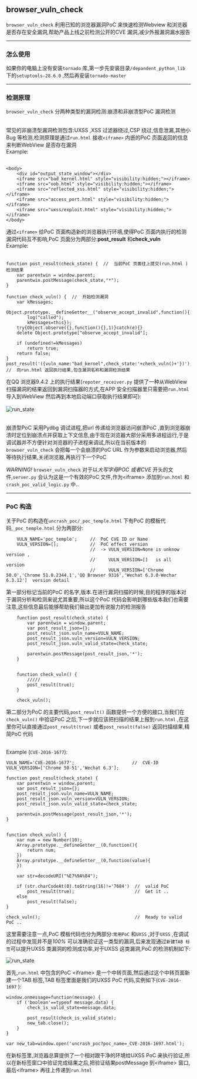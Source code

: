 ## browser_vuln_check


`browser_vuln_check` 利用已知的浏览器漏洞PoC 来快速检测Webview 和浏览器是否存在安全漏洞,帮助产品上线之前检测公开的CVE 漏洞,减少外报漏洞漏水报告<br/>

---

### 怎么使用

如果你的电脑上没有安装`tornado` 库,第一步先安装目录`/depandent_python_lib` 下的`setuptools-28.6.0` ,然后再安装`tornado-master` <br/>

---

### 检测原理

`browser_vuln_check` 分两种类型的漏洞检测:崩溃和非崩溃型PoC 漏洞检测<br/><br/>

常见的非崩溃型漏洞检测包含:UXSS ,XSS 过滤器绕过,CSP 绕过,信息泄漏,其他小Bug 等检测,检测原理是通过`run.html` 接收`<iframe>` 内嵌的PoC 页面返回的信息来判断WebView 是否存在漏洞<br/>
Example:<br/><br/>

    <body>
        <div id="output_state_window"></div>
        <iframe src="bad_kernel.html" style="visibility:hidden;"></iframe>
        <iframe src="oob.html" style="visibility:hidden;"></iframe>
        <iframe src="reflected_xss.html" style="visibility:hidden;"></iframe>
        <iframe src="access_port.html" style="visibility:hidden;"></iframe>
        <iframe src="uxss/exploit.html" style="visibility:hidden;"></iframe>
    </body>

通过`<iframe>` 给PoC 页面构造新的浏览器执行环境,使得PoC 页面内执行的检测漏洞代码互不影响,PoC 页面分为两部分:**post_result** 和**check_vuln** <br/>
Example:<br/><br/>

    function post_result(check_state) {  //  当前PoC 页面往上提交(run.html )检测结果
        var parentwin = window.parent;
        parentwin.postMessage(check_state,"*");
    }
    
    function check_vuln() {  //  开始检测漏洞
        var kMessages;
        Object.prototype.__defineGetter__("observe_accept_invalid",function(){
            log("called");
            kMessages=this});
        try{Object.observe({},function(){},1)}catch(e){}
        delete Object.prototype["observe_accept_invalid"];

        if (undefined!=kMessages)
            return true;
        return false;
    }
    post_result('({vuln_name:"bad_kernel",check_state:'+check_vuln()+'})');  //  向run.html 返回执行结果,包含漏洞名称和漏洞检测结果

在QQ 浏览器9.4.2 上的执行结果(`repoter_receiver.py` 提供了一种从WebView 扫描漏洞的结果返回到漏洞扫描器的方式,在APP 安全扫描器里只需要把`run.html` 导入到WebView 然后再到本地启动端口获取执行结果即可):<br/><br/>
![run_state](https://raw.githubusercontent.com/lcatro/browser_vuln_check/master/run_state.png)<br/><br/>

崩溃型PoC 采用Pydbg 调试进程,把url 传递给浏览器访问崩溃PoC ,直到浏览器崩溃时定位到崩溃点并获取上下文信息,由于现在浏览器大部分采用多进程运行,于是调试器并不方便针对浏览器的子进程来调试,所以在当前版本的`browser_vuln_check` 会把每一个会崩溃的PoC URL 作为参数来启动浏览器,然后等待执行结果,关闭浏览器,再执行下一个PoC <br/>

*WARNING!* `browser_vuln_check` 对于以*大写字母POC 或者CVE* 开头的文件,`server.py` 会认为这是一个有效的PoC 文件,作为\<iframe\> 添加到`run.html` 和`crash_poc_valid_logic.py` 中..<br/>

---

### PoC 构造

关于PoC 的构造在`uncrash_poc/_poc_temple.html` 下有PoC 的模板代码,`_poc_temple.html` 分为两部分:<br/>

        VULN_NAME='poc_temple';     //  PoC CVE ID or Name 
        VULN_VERSION=[];            //  PoC effect version 
                                    //  -> VULN_VERSION=None is unknow version ,
                                    //     VULN_VERSION=[]   is all version
                                    //     VULN_VERSION=['Chrome 50.0','Chrome 51.0.2344.1','QQ Browser 9316','Wechat 6.3.0-Wechar 6.3.12']  version detail

第一部分标记当前的PoC 的名字,版本.在进行漏洞扫描的时候,目的程序的版本对于漏洞分析和检测来说尤其重要,所以这个PoC 代码会影响到哪些版本我们也需要注意,这些信息最后能够帮助我们输出更加有说服力的检测报告<br/>

        function post_result(check_state) {
            var parentwin = window.parent;
            var post_result_json={};
            post_result_json.vuln_name=VULN_NAME;
            post_result_json.vuln_version=VULN_VERSION;
            post_result_json.vuln_valid_state=check_state;
            
            parentwin.postMessage(post_result_json,'*');
        }
        
        
        function check_vuln() {
            /////
            post_result(true);
        }
        
        check_vuln();
        
第二部分为PoC 的主要代码,`post_result()` 函数提供一个方便的接口,当我们在`check_vuln()` 中验证PoC 之后,下一步就应该把扫描的结果上报到`run.html` ,在这里你可以直接通过`post_result(true)` 或者`post_result(false)` 返回扫描结果,精简PoC 代码<br/><br/>

Example (`CVE-2016-1677`):<br/>

    VULN_NAME='CVE-2016-1677';                      //  CVE-ID
    VULN_VERSION=['Chrome 50-51','Wechat 6.3'];
    
    function post_result(check_state) {
        var parentwin = window.parent;
        var post_result_json={};
        post_result_json.vuln_name=VULN_NAME;
        post_result_json.vuln_version=VULN_VERSION;
        post_result_json.vuln_valid_state=check_state;

        parentwin.postMessage(post_result_json,'*');
    }
        
    
    function check_vuln() {
        var num = new Number(10);
        Array.prototype.__defineGetter__(0,function(){
            return num;
        })
        Array.prototype.__defineSetter__(0,function(value){
        })
        
        var str=decodeURI("%E7%9A%84");
        
        if (str.charCodeAt(0).toString(16)!='7684')  //  valid PoC
            post_result(true);                       //  Get it ..
        else
            post_result(false);
    }
        
    check_vuln();                                    //  Ready to valid PoC ..

这里需要注意一点,PoC 模板代码也分为两部分:`常用PoC` 和`UXSS` ,对于`UXSS` ,在调试的过程中发现并不是*100%* 可以准确验证这一类型的漏洞,后来发现通过`新建TAB 标签`可以提升UXSS 类漏洞的检测成功率,对于UXSS 这类漏洞,PoC 的检测机制如下:<br/>
 
![run_state](https://raw.githubusercontent.com/lcatro/browser_vuln_check/master/uxss_check_model.png)<br/>

首先,`run.html` 中包含的PoC \<iframe\> 是一个中转页面,然后通过这个中转页面新建一个TAB 标签,TAB 标签里面是我们的UXSS PoC 代码,实例如下(`CVE-2016-1697` ):<br/>

    window.onmessage=function(message) {
        if ('boolean'==typeof message.data) {
            check_is_valid_state=message.data;

            post_result(check_is_valid_state);
            new_tab.close();
        }
    }

    var new_tab=window.open('uncrash_poc?poc_name=_CVE-2016-1697.html');

在新标签里,浏览器总算提供了一个相对跟干净的环境给UXSS PoC 来执行验证,所以在新标签窗口中验证完成结果之后,把验证结果postMessage 到\<iframe\> 窗口,最后\<iframe\> 再往上传递到`run.html`<br/>

